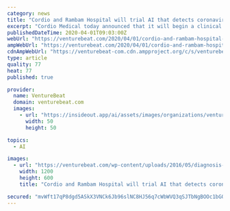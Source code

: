 ```yaml
---
category: news
title: "Cordio and Rambam Hospital will trial AI that detects coronavirus cases from speech samples"
excerpt: "Cordio Medical today announced that it will begin a clinical trial at Haifa’s Rambam Hospital on an app-based AI system that analyzes speech to diagnose and remotely monitor COVID-19 patients. Assuming it passes scientific muster, the tech could be used to help treat self-quarantined patients who are likely to have COVID-19 but who haven’t ..."
publishedDateTime: 2020-04-01T09:03:00Z
webUrl: "https://venturebeat.com/2020/04/01/cordio-and-rambam-hospital-will-trial-ai-that-detects-coronavirus-cases-from-speech-samples/"
ampWebUrl: "https://venturebeat.com/2020/04/01/cordio-and-rambam-hospital-will-trial-ai-that-detects-coronavirus-cases-from-speech-samples/amp/"
cdnAmpWebUrl: "https://venturebeat-com.cdn.ampproject.org/c/s/venturebeat.com/2020/04/01/cordio-and-rambam-hospital-will-trial-ai-that-detects-coronavirus-cases-from-speech-samples/amp/"
type: article
quality: 77
heat: 77
published: true

provider:
  name: VentureBeat
  domain: venturebeat.com
  images:
    - url: "https://insideout.app/ai/assets/images/organizations/venturebeat.com-50x50.jpg"
      width: 50
      height: 50

topics:
  - AI

images:
  - url: "https://venturebeat.com/wp-content/uploads/2016/05/diagnosis-e1585691897976.jpg?fit=1200%2C600&strip=all"
    width: 1200
    height: 600
    title: "Cordio and Rambam Hospital will trial AI that detects coronavirus cases from speech samples"

secured: "mvWft17qP8dgd5ASkX3VNCk6Jb96slNC8HJ56q7cWbWVQ3qSJTbNgBOOc1bGQKSc6kHdEhShtxMZ2jXPLXQxe6pG9VSKxQO5Pxu44rX7iJm9wQpRnrjICGek4M9VhzFg/tzc5GLFp28OuSkvZmcUKcDM4EaMW4eGd73uzxQea9DcJBUl4xUmSJ5jbxr3mHDddCkmTJ/iAuoZ92ftVVlTcdNmJd5WJxBdlRMBbyan/5rf8zDbOeyVIZzkCZ0YFohjOS3nU+a/rqnDVS40axbCyj+cB0OLqyHRhQ1qTEKtqEPxj2Ov93XMe5gozdH9fCjC72haUBvYvPIRH6AOPbKqU/Vlm92eJF+T1HeaxjD6wSSg84S0lsnUkJTgC60fPwKl/17KcMxN7jstt3qCqcwQYTLsTwEOosOPd8hIgxNDKWtYVc8B5JGB/g7ArItVIaWqxc4gHeHXpB5C9k6XH4oPsM0aznentc7VHQW1hV7oSZE=;qgSnKePRA9yDgf63DS/dxQ=="
---
```


